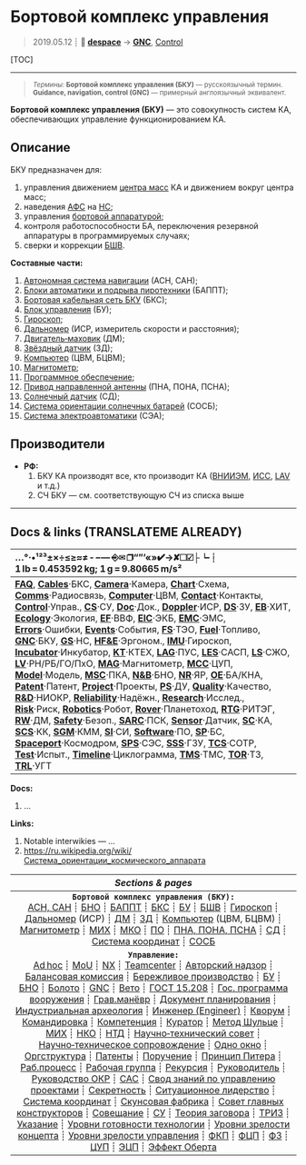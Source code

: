 # Бортовой комплекс управления
> 2019.05.12 ┊ **🚀 [despace](index.md)** → **[GNC](gnc.md)**, [Control](control.md)

[TOC]

---

> <small>*Термины:* **Бортовой комплекс управления (БКУ)** — русскоязычный термин. **Guidance, navigation, control (GNC)** — примерный англоязычный эквивалент.</small>

**Бортовой комплекс управления (БКУ)** — это совокупность систем КА, обеспечивающих управление функционированием КА.



## Описание

БКУ предназначен для:

   1. управления движением [центра масс](mic.md) КА и движением вокруг центра масс;
   1. наведения [АФС](comms.md) на [НС](scs.md);
   1. управления [бортовой аппаратурой](oe.md);
   1. контроля работоспособности БА, переключения резервной аппаратуры в программируемых случаях;
   1. сверки и коррекции [БШВ](time.md).

**Составные части:**

   1. [Автономная система навигации](ans.md) (АСН, САН);
   1. [Блоки автоматики и подрыва пиротехники](acup.md) (БАППТ);
   1. [Бортовая кабельная сеть БКУ](cable.md) (БКС);
   1. [Блок управления](sp.md) (БУ);
   1. [Гироскоп](imu.md);
   1. [Дальномер](doppler.md) (ИСР, измеритель скорости и расстояния);
   1. [Двигатель‑маховик](rw.md) (ДМ);
   1. [Звёздный датчик](sensor.md) (ЗД);
   1. [Компьютер](obc.md) (ЦВМ, БЦВМ);
   1. [Магнитометр](mag.md);
   1. [Программное обеспечение](soft.md);
   1. [Привод направленной антенны](aiad.md) (ПНА, ПОНА, ПСНА);
   1. [Солнечный датчик](sensor.md) (СД);
   1. [Система ориентации солнечных батарей](spos.md) (СОСБ);
   1. [Система электроавтоматики](ea_sys.md) (СЭА);



## Производители
   - **РФ:**
      1. БКУ КА производят все, кто производит КА ([ВНИИЭМ](03_vniiem.md), [ИСС](03_iss_r.md), [LAV](03_lav.md) и т.д.)
      1. СЧ БКУ — см. соответствующую СЧ из списка выше



<p style="page-break-after:always"> </p>

---

## Docs & links (TRANSLATEME ALREADY)
|…°·•¹²³±×÷≤≥≈≠ ‑ −— ⎆✉ ❐“”’«»✔→✘☐☑├┕┆ 1 lb = 0.453592 kg; 1 g = 9.80665 m/s²|
|:--|
|**[FAQ](faq.md)**, **[Cables](cable.md)**·БКС, **[Camera](camera.md)**·Камера, **[Chart](doc.md)**·Схема, **[Comms](comms.md)**·Радиосвязь, **[Computer](obc.md)**·ЦВМ, **[Contact](contact.md)**·Контакты, **[Control](control.md)**·Управ., **[СS](cs.md)**·СУ, **[Doc](doc.md)**·Док., **[Doppler](doppler.md)**·ИСР, **[DS](ds.md)**·ЗУ, **[EB](eb.md)**·ХИТ, **[Ecology](ecology.md)**·Экология, **[EF](ef.md)**·ВВФ, **[ElC](elc.md)**·ЭКБ, **[EMC](emc.md)**·ЭМС, **[Errors](error.md)**·Ошибки, **[Events](event.md)**·События, **[FS](fs.md)**·ТЭО, **[Fuel](fuel.md)**·Топливо, **[GNC](gnc.md)**·БКУ, **[GS](scs.md)**·НС, **[HF&E](hfe.md)**·Эргоном., **[IMU](imu.md)**·Гироскоп, **[Incubator](incubator.md)**·Инкубатор, **[KT](kt.md)**·КТЕХ, **[LAG](пус.md)**·ПУC, **[LES](сасп.md)**·САСП, **[LS](сжо.md)**·СЖО, **[LV](lv.md)**·РН/РБ/ГО/ПхО, **[MAG](mag.md)**·Магнитометр, **[MCC](цуп.md)**·ЦУП, **[Model](model.md)**·Модель, **[MSC](sc.md)**·ПКА, **[N&B](nnb.md)**·БНО, **[NR](nr.md)**·ЯР, **[OE](oe.md)**·БА/КНА, **[Patent](патент.md)**·Патент, **[Project](project.md)**·Проекты, **[PS](ps.md)**·ДУ, **[Quality](quality.md)**·Качество, **[R&D](rnd.md)**·НИОКР, **[Reliability](rams.md)**·Надёжн., **[Research](project.md)**·Исслед., **[Risk](risk.md)**·Риск, **[Robotics](robotics.md)**·Робот, **[Rover](rover.md)**·Планетоход, **[RTG](rtg.md)**·РИТЭГ, **[RW](rw.md)**·ДМ, **[Safety](rams.md)**·Безоп., **[SARC](sarc.md)**·ПСК, **[Sensor](sensor.md)**·Датчик, **[SC](sc.md)**·КА, **[SCS](scs.md)**·КК, **[SGM](sgm.md)**·КММ, **[SI](si.md)**·СИ, **[Software](soft.md)**·ПО, **[SP](sp.md)**·БС, **[Spaceport](spaceport.md)**·Космодром, **[SPS](sps.md)**·СЭС, **[SSS](sss.md)**·ГЗУ, **[TCS](tcs.md)**·СОТР, **[Test](test.md)**·Испыт., **[Timeline](timeline.md)**·Циклограмма, **[TMS](tms.md)**·ТМС, **[TOR](tor.md)**·ТЗ, **[TRL](trl.md)**·УГТ|

**Docs:**

   1. …

**Links:**

   1. Notable interwikies — …
   1. <https://ru.wikipedia.org/wiki/Система_ориентации_космического_аппарата>

|*Sections & pages*|
|:--:|
|**`Бортовой комплекс управления (БКУ):`**<br> [АСН, САН](ans.md) ┊ [БНО](nnb.md) ┊ [БАППТ](acup.md) ┊ [БКС](cable.md) ┊ [БУ](sp.md) ┊ [БШВ](time.md) ┊ [Гироскоп](imu.md) ┊ [Дальномер](doppler.md) (ИСР) ┊ [ДМ](rw.md) ┊ [ЗД](sensor.md) ┊ [Компьютер](obc.md) (ЦВМ, БЦВМ) ┊ [Магнитометр](mag.md) ┊ [МИХ](mic.md) ┊ [МКО](mil_std_1553b.md) ┊ [ПО](soft.md) ┊ [ПНА, ПОНА, ПСНА](aiad.md) ┊ [СД](sensor.md) ┊ [Система координат](coord_sys.md) ┊ [СОСБ](spos.md) |
|**`Управление:`**<br> [Ad hoc](ad_hoc.md) ┊ [MoU](mou.md) ┊ [NX](nx.md) ┊ [Teamcenter](teamcenter.md) ┊ [Авторский надзор](des_spv.md) ┊ [Балансовая комиссия](outccom.md) ┊ [Бережливое производство](lean_man.md) ┊ [БУ](sp.md) ┊ [БНО](nnb.md) ┊ [Болото](swamp.md) ┊ [GNC](gnc.md) ┊ [Вето](veto.md) ┊ [ГОСТ 15.208](гост_15_208.md) ┊ [Гос. программа вооружения](plan_sa.md) ┊ [Грав.манёвр](gravass.md) ┊ [Документ планирования](plan.md) ┊ [Индустриальная археология](ind_arch.md) ┊ [Инженер (Engineer)](engineer.md) ┊ [Кворум](quorum.md) ┊ [Командировка](business_travel.md) ┊ [Компетенция](competence.md) ┊ [Куратор](curator.md) ┊ [Метод Шульце](schulze_method.md) ┊ [МИХ](mic.md) ┊ [НКО](nonprof_org.md) ┊ [НТД](st_act.md) ┊ [Научно‑технический совет](satc.md) ┊ [Научно‑техническое сопровождение](rnd_support.md) ┊ [Одно окно](sw_sys.md) ┊ [Оргструктура](orgstruct.md) ┊ [Патенты](patent_res.md) ┊ [Поручение](errand.md) ┊ [Принцип Питера](peter_principle.md) ┊ [Раб.процесс](workflow.md) ┊ [Рабочая группа](wg.md) ┊ [Рекурсия](recurs.md) ┊ [Руководитель](manager.md) ┊ [Руководство ОКР](rnd_mgmt.md) ┊ [САС](lifetime.md) ┊ [Свод знаний по управлению проектами](pmbok.md) ┊ [Секретность](confident.md) ┊ [Ситуационное лидерство](situ_leadership.md) ┊ [Система координат](coord_sys.md) ┊ [Скунсовая фабрика](skunk_works.md) ┊ [Совет главных конструкторов](cocd.md) ┊ [Совещание](meeting.md) ┊ [СУ](cs.md) ┊ [Теория заговора](consp_theory.md) ┊ [ТРИЗ](triz.md) ┊ [Указание](instruction.md) ┊ [Уровни готовности технологии](trl.md) ┊ [Уровни зрелости концепта](cml.md) ┊ [Уровни зрелости управления](mml.md) ┊ [ФКП](fed_sp.md) ┊ [ФЦП](fed_tp.md) ┊ [ФЗ](fed_law.md) ┊ [ЦУП](цуп.md) ┊ [ЭЦП](esig.md) ┊ [Эффект Оберта](oberth_eff.md) |
